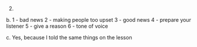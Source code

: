2.
  b.
    1 - bad news
    2 - making people too upset
    3 - good news
    4 - prepare your listener 
    5 - give a reason
    6 - tone of voice

  c.
    Yes, because I told the same things on the lesson